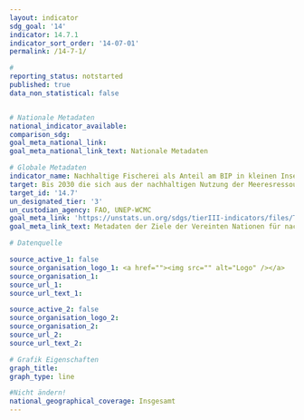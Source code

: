 ```yaml
---
layout: indicator
sdg_goal: '14'
indicator: 14.7.1
indicator_sort_order: '14-07-01'
permalink: /14-7-1/

#
reporting_status: notstarted
published: true
data_non_statistical: false


# Nationale Metadaten
national_indicator_available:
comparison_sdg:
goal_meta_national_link:
goal_meta_national_link_text: Nationale Metadaten

# Globale Metadaten
indicator_name: Nachhaltige Fischerei als Anteil am BIP in kleinen Inselentwicklungsstaaten, in den am wenigsten entwickelten Ländern und allen Ländern
target: Bis 2030 die sich aus der nachhaltigen Nutzung der Meeresressourcen ergebenden wirtschaftlichen Vorteile für die kleinen Inselentwicklungsländer und die am wenigsten entwickelten Länder erhöhen, namentlich durch nachhaltiges Management der Fischerei, der Aquakultur und des Tourismus
target_id: '14.7'
un_designated_tier: '3'
un_custodian_agency: FAO, UNEP-WCMC
goal_meta_link: 'https://unstats.un.org/sdgs/tierIII-indicators/files/Tier3-14-07-01.pdf'
goal_meta_link_text: Metadaten der Ziele der Vereinten Nationen für nachhaltige Entwicklung

# Datenquelle

source_active_1: false
source_organisation_logo_1: <a href=""><img src="" alt="Logo" /></a>
source_organisation_1:
source_url_1:
source_url_text_1:

source_active_2: false
source_organisation_logo_2:
source_organisation_2:
source_url_2:
source_url_text_2:

# Grafik Eigenschaften
graph_title:
graph_type: line

#Nicht ändern!
national_geographical_coverage: Insgesamt
---
```

